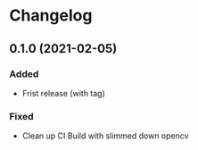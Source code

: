 # Changelog

## 0.1.0 (2021-02-05)

### Added

- Frist release (with tag)

### Fixed

- Clean up CI Build with slimmed down opencv
